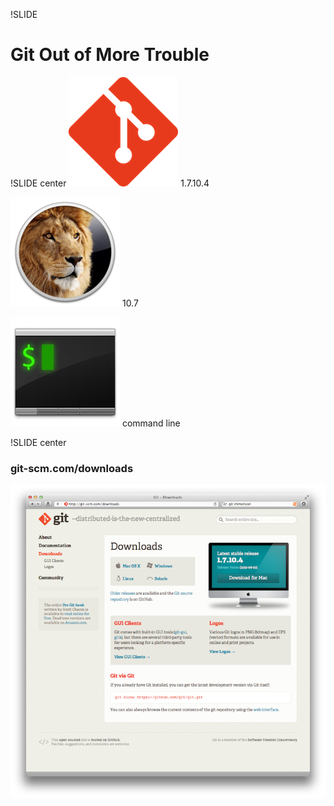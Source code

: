 !SLIDE
# Git Out of More Trouble

!SLIDE center
![Git logo](images/Git-Icon-1788C_small.png) 1.7.10.4

![Lion](images/InstallAssistant.175x175-75.png) 10.7

![iTerm2](images/iTerm_icon_small.jpg) command line

!SLIDE center
### git-scm.com/downloads
![Other Tools](images/other_tools.png "Other Tools")
